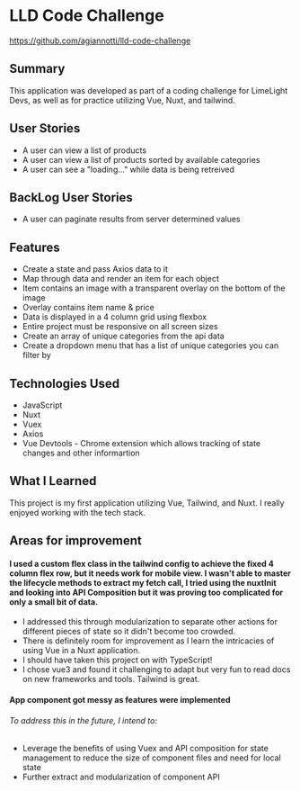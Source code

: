 # LLD Code Challenge

https://github.com/agiannotti/lld-code-challenge

## Summary

This application was developed as part of a coding challenge for LimeLight Devs, as well as for practice utilizing Vue, Nuxt, and tailwind.

## User Stories

- A user can view a list of products
- A user can view a list of products sorted by available categories
- A user can see a "loading..." while data is being retreived

## BackLog User Stories

- A user can paginate results from server determined values

## Features

- Create a state and pass Axios data to it
- Map through data and render an item for each object
- Item contains an image with a transparent overlay on the bottom of the image
- Overlay contains item name & price
- Data is displayed in a 4 column grid using flexbox
- Entire project must be responsive on all screen sizes
- Create an array of unique categories from the api data
- Create a dropdown menu that has a list of unique categories you can filter by

## Technologies Used

- JavaScript
- Nuxt
- Vuex
- Axios
- Vue Devtools - Chrome extension which allows tracking of state changes and other informartion

## What I Learned

This project is my first application utilizing Vue, Tailwind, and Nuxt. I really enjoyed working with the tech stack.

## Areas for improvement

#### I used a custom flex class in the tailwind config to achieve the fixed 4 column flex row, but it needs work for mobile view. I wasn't able to master the lifecycle methods to extract my fetch call, I tried using the nuxtInit and looking into API Composition but it was proving too complicated for only a small bit of data.

- I addressed this through modularization to separate other actions for different pieces of state so it didn't become too crowded.
- There is definitely room for improvement as I learn the intricacies of using Vue in a Nuxt application.
- I should have taken this project on with TypeScript!
- I chose vue3 and found it challenging to adapt but very fun to read docs on new frameworks and tools. Tailwind is great.

#### App component got messy as features were implemented

###### To address this in the future, I intend to:

- Leverage the benefits of using Vuex and API composition for state management to reduce the size of component files and need for local state
- Further extract and modularization of component API
